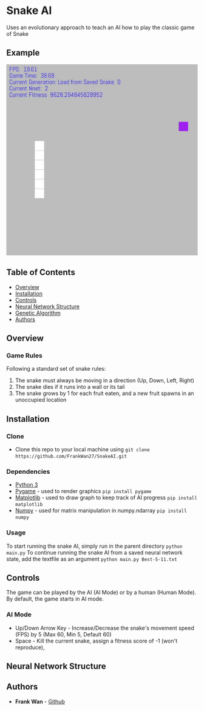 # Snake AI
Uses an evolutionary approach to teach an AI how to play the classic game of Snake
## Example
![Example Snake](https://github.com/FrankWan27/SnakeAI/blob/master/img/examplesnake.gif?raw=true)

## Table of Contents
- [Overview](#overview)
- [Installation](#installation)
- [Controls](#controls)
- [Neural Network Structure](#neural-network-structure)
- [Genetic Algorithm](#genetic-algorithm)
- [Authors](#authors)

## Overview
### Game Rules
Following a standard set of snake rules:
1. The snake must always be moving in a direction (Up, Down, Left, Right)
2. The snake dies if it runs into a wall or its tail
3. The snake grows by 1 for each fruit eaten, and a new fruit spawns in an unoccupied location

## Installation

### Clone

- Clone this repo to your local machine using `git clone https://github.com/FrankWan27/SnakeAI.git`

### Dependencies
- [Python 3 ](https://www.python.org/downloads/)
- [Pygame](https://www.pygame.org/)  - used to render graphics
  ```pip install pygame```
- [Matplotlib](https://matplotlib.org/) - used to draw graph to keep track of AI progress
  ```pip install matplotlib```
- [Numpy](https://numpy.org/) - used for matrix manipulation in numpy.ndarray
  ```pip install numpy```
### Usage
To start running the snake AI, simply run in the parent directory
 ```python main.py```
 To continue running the snake AI from a saved neural network state, add the textfile as an argument
 ```python main.py Best-5-11.txt```

## Controls
The game can be played by the AI (AI Mode) or by a human (Human Mode). By default, the game starts in AI mode.
### AI Mode
- Up/Down Arrow Key - Increase/Decrease the snake's movement speed (FPS) by 5 (Max 60, Min 5, Default 60)
- Space - Kill the current snake, assign a fitness score of -1 (won't reproduce), 


## Neural Network Structure



## Authors

* **Frank Wan** - [Github](https://github.com/FrankWan27)
